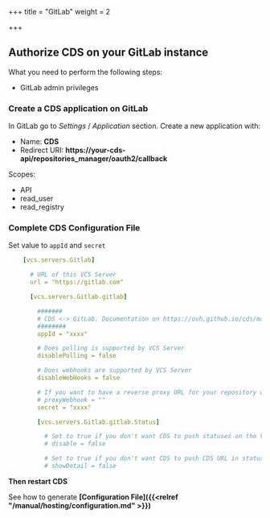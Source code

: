 +++
title = "GitLab"
weight = 2

+++

## Authorize CDS on your GitLab instance
What you need to perform the following steps:

 - GitLab admin privileges

### Create a CDS application on GitLab
In GitLab go to *Settings* / *Application* section. Create a new application with:

 - Name: **CDS**
 - Redirect URI: **https://your-cds-api/repositories_manager/oauth2/callback**

Scopes:

 - API
 - read_user
 - read_registry

### Complete CDS Configuration File

Set value to `appId` and `secret`


```yaml
    [vcs.servers.Gitlab]

      # URL of this VCS Server
      url = "https://gitlab.com"

      [vcs.servers.Gitlab.gitlab]

        #######
        # CDS <-> GitLab. Documentation on https://ovh.github.io/cds/manual/hosting/repositories-manager/gitlab/
        ########
        appId = "xxxx"

        # Does polling is supported by VCS Server
        disablePolling = false

        # Does webhooks are supported by VCS Server
        disableWebHooks = false

        # If you want to have a reverse proxy URL for your repository webhook, for example if you put https://myproxy.com it will generate a webhook URL like this https://myproxy.com/UUID_OF_YOUR_WEBHOOK
        # proxyWebhook = ""
        secret = "xxxx"

        [vcs.servers.Gitlab.gitlab.Status]

          # Set to true if you don't want CDS to push statuses on the VCS server
          # disable = false

          # Set to true if you don't want CDS to push CDS URL in statuses on the VCS server
          # showDetail = false
```

**Then restart CDS**

See how to generate **[Configuration File]({{<relref "/manual/hosting/configuration.md" >}})**
